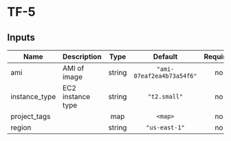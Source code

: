 # TF-5

## Inputs

| Name | Description | Type | Default | Required |
|------|-------------|:----:|:-----:|:-----:|
| ami | AMI of image | string | `"ami-07eaf2ea4b73a54f6"` | no |
| instance\_type | EC2 instance type | string | `"t2.small"` | no |
| project\_tags |  | map | `<map>` | no |
| region |  | string | `"us-east-1"` | no |
